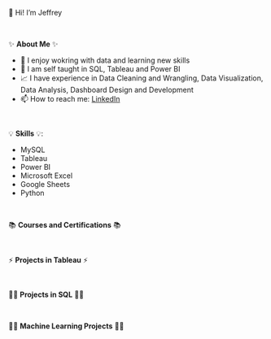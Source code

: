 👋 Hi! I’m Jeffrey

&nbsp;

✨ **About Me** ✨

- 👀 I enjoy wokring with data and learning new skills
- 🌱 I am self taught in SQL, Tableau and Power BI
- :chart_with_upwards_trend: I have experience in Data Cleaning and Wrangling, Data Visualization, Data Analysis, Dashboard Design and Development
- 📫 How to reach me: [LinkedIn](https://www.linkedin.com/in/jeffrey-ng-09b485189/)

&nbsp;

💡 **Skills** 💡:

- MySQL
- Tableau
- Power BI
- Microsoft Excel
- Google Sheets
- Python

&nbsp;

📚 **Courses and Certifications** 📚

&nbsp;

⚡ **Projects in Tableau** ⚡

&nbsp;

👩‍💻 **Projects in SQL** 👩‍💻

&nbsp;

👩‍💻 **Machine Learning Projects** 👩‍💻


<!---
jeffnyj/jeffnyj is a ✨ special ✨ repository because its `README.md` (this file) appears on your GitHub profile.
You can click the Preview link to take a look at your changes.
--->
